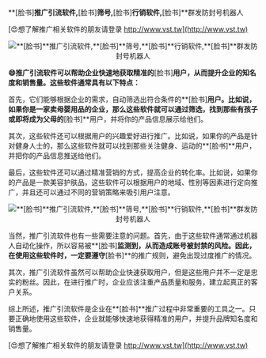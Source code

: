 **[脸书]**推广引流软件,**[脸书]**筛号,**[脸书]**行销软件,**[脸书]**群发防封号机器人

[😍想了解推广相关软件的朋友请登录 http://www.vst.tw](http://www.vst.tw)

 <center><img src="https://vst.tw/MP4/tuiguang/png/4.png" alt="**[脸书]**推广引流软件,**[脸书]**筛号,**[脸书]**行销软件,**[脸书]**群发防封号机器人"></center>

**😄推广引流软件可以帮助企业快速地获取精准的**[脸书]**用户，从而提升企业的知名度和销售量。这些软件通常具有以下特点：**

首先，它们能够根据企业的需求，自动筛选出符合条件的**[脸书]**用户。比如说，如果你是一家卖母婴用品的企业，那么这些软件就可以通过筛选，找到那些有孩子或即将成为父母的**[脸书]**用户，并将你的产品信息展示给他们。

其次，这些软件还可以根据用户的兴趣爱好进行推广。比如说，如果你的产品是针对健身人士的，那么这些软件就可以找到那些关注健身、运动的**[脸书]**用户，并把你的产品信息推送给他们。

最后，这些软件还可以通过精准营销的方式，提高企业的转化率。比如说，如果你的产品是一款美容护肤品，这些软件可以根据用户的地域、性别等因素进行定向推广，并且还可以通过不同的营销策略来吸引用户注意。

 <center><img src="https://vst.tw/MP4/tuiguang/png/4.png" alt="**[脸书]**推广引流软件,**[脸书]**筛号,**[脸书]**行销软件,**[脸书]**群发防封号机器人"></center>

当然，推广引流软件也有一些需要注意的问题。首先，由于这些软件通常通过机器人自动化操作，所以容易被**[脸书]**监测到，从而造成账号被封禁的风险。因此，在使用这些软件时，一定要遵守**[脸书]**的推广规则，避免出现过度推广的情况。

其次，推广引流软件虽然可以帮助企业快速获取用户，但是这些用户并不一定是忠实的粉丝。因此，在进行推广时，企业应该注重产品质量和服务，建立起真正的客户关系。

综上所述，推广引流软件是企业在**[脸书]**推广过程中非常重要的工具之一。只要正确地使用这些软件，企业就能够快速地获得精准的用户，并提升品牌知名度和销售量。

[😍想了解推广相关软件的朋友请登录 http://www.vst.tw](http://www.vst.tw)



